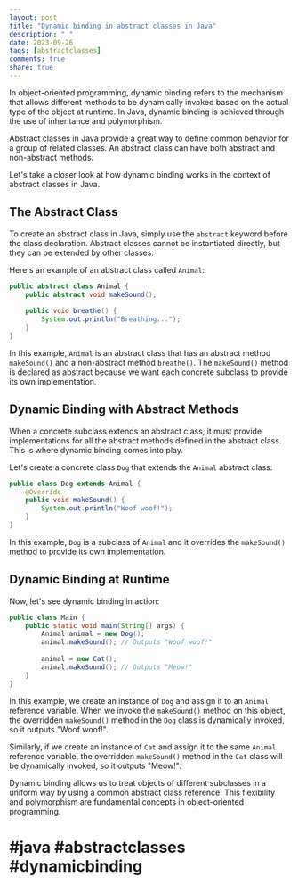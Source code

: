 ```yaml
---
layout: post
title: "Dynamic binding in abstract classes in Java"
description: " "
date: 2023-09-26
tags: [abstractclasses]
comments: true
share: true
---
```


In object-oriented programming, dynamic binding refers to the mechanism that allows different methods to be dynamically invoked based on the actual type of the object at runtime. In Java, dynamic binding is achieved through the use of inheritance and polymorphism.

Abstract classes in Java provide a great way to define common behavior for a group of related classes. An abstract class can have both abstract and non-abstract methods. 

Let's take a closer look at how dynamic binding works in the context of abstract classes in Java.

## The Abstract Class

To create an abstract class in Java, simply use the `abstract` keyword before the class declaration. Abstract classes cannot be instantiated directly, but they can be extended by other classes.

Here's an example of an abstract class called `Animal`:

```java
public abstract class Animal {
    public abstract void makeSound();
    
    public void breathe() {
        System.out.println("Breathing...");
    }
}
```

In this example, `Animal` is an abstract class that has an abstract method `makeSound()` and a non-abstract method `breathe()`. The `makeSound()` method is declared as abstract because we want each concrete subclass to provide its own implementation.

## Dynamic Binding with Abstract Methods

When a concrete subclass extends an abstract class, it must provide implementations for all the abstract methods defined in the abstract class. This is where dynamic binding comes into play.

Let's create a concrete class `Dog` that extends the `Animal` abstract class:

```java
public class Dog extends Animal {
    @Override
    public void makeSound() {
        System.out.println("Woof woof!");
    }
}
```

In this example, `Dog` is a subclass of `Animal` and it overrides the `makeSound()` method to provide its own implementation.

## Dynamic Binding at Runtime

Now, let's see dynamic binding in action:

```java
public class Main {
    public static void main(String[] args) {
        Animal animal = new Dog();
        animal.makeSound(); // Outputs "Woof woof!"
        
        animal = new Cat();
        animal.makeSound(); // Outputs "Meow!"
    }
}
```

In this example, we create an instance of `Dog` and assign it to an `Animal` reference variable. When we invoke the `makeSound()` method on this object, the overridden `makeSound()` method in the `Dog` class is dynamically invoked, so it outputs "Woof woof!".

Similarly, if we create an instance of `Cat` and assign it to the same `Animal` reference variable, the overridden `makeSound()` method in the `Cat` class will be dynamically invoked, so it outputs "Meow!".

Dynamic binding allows us to treat objects of different subclasses in a uniform way by using a common abstract class reference. This flexibility and polymorphism are fundamental concepts in object-oriented programming.

# #java #abstractclasses #dynamicbinding